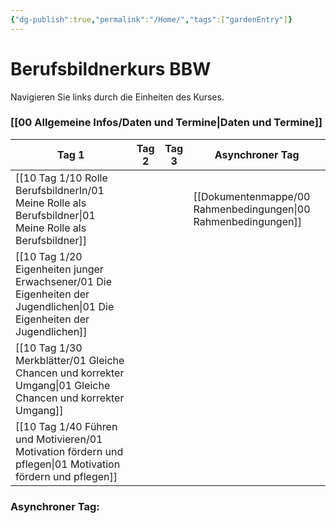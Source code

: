 ```yaml
---
{"dg-publish":true,"permalink":"/Home/","tags":["gardenEntry"]}
---
```


# Berufsbildnerkurs BBW

Navigieren Sie links durch die Einheiten des Kurses. 
### [[00 Allgemeine Infos/Daten und Termine\|Daten und Termine]]

| Tag 1                                       | Tag 2 | Tag 3 | **Asynchroner Tag**      |
| ------------------------------------------- | ----- | ----- | ------------------------ |
| [[10 Tag 1/10 Rolle BerufsbildnerIn/01 Meine Rolle als Berufsbildner\|01 Meine Rolle als Berufsbildner]]        |       |       | [[Dokumentenmappe/00 Rahmenbedingungen\|00 Rahmenbedingungen]] |
| [[10 Tag 1/20 Eigenheiten junger Erwachsener/01 Die Eigenheiten der Jugendlichen\|01 Die Eigenheiten der Jugendlichen]]     |       |       |                          |
| [[10 Tag 1/30 Merkblätter/01 Gleiche Chancen und korrekter Umgang\|01 Gleiche Chancen und korrekter Umgang]] |       |       |                          |
| [[10 Tag 1/40 Führen und Motivieren/01 Motivation fördern und pflegen\|01 Motivation fördern und pflegen]]       |       |       |                          |

### Asynchroner Tag:

